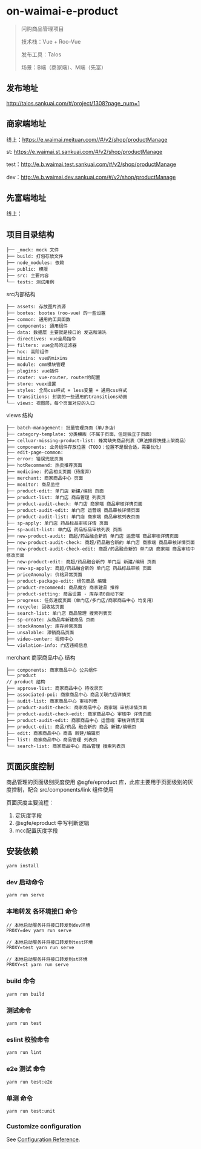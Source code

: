 # on-waimai-e-product

> 闪购商品管理项目
>
> 技术栈：Vue + Roo-Vue
> 
> 发布工具：Talos
>
> 场景：B端（商家端）、M端（先富）

## 发布地址

http://talos.sankuai.com/#/project/1308?page_num=1

## 商家端地址
线上：https://e.waimai.meituan.com//#/v2/shop/productManage

st: https://e.waimai.st.sankuai.com/#/v2/shop/productManage

test：http://e.b.waimai.test.sankuai.com/#/v2/shop/productManage

dev：http://e.b.waimai.dev.sankuai.com/#/v2/shop/productManage

## 先富端地址
线上：


## 项目目录结构
```
├── _mock: mock 文件
├── build: 打包存放文件
├── node_modules: 依赖
├── public: 模版
├── src: 主要内容
└── tests: 测试用例
```
src内部结构
```
├── assets: 存放图片资源
├── bootes: bootes（roo-vue）的一些设置
├── common: 通用的工具函数
├── components: 通用组件
├── data: 数据层 主要就是接口的 发送和清洗
├── directives: vue全局指令
├── filters: vue全局的过滤器
├── hoc: 高阶组件
├── mixins: vue的mixins
├── module: cmm模块管理
├── plugins: vue插件
├── router: vue-router，router的配置
├── store: vuex设置
├── styles: 全局css样式 + less变量 + 通用css样式
├── transitions: 封装的一些通用的transitions动画
└── views: 视图层，每个页面对应的入口
```
views 结构
```
├── batch-management: 批量管理页面（单/多店）
├── category-template: 分类模版（不属于页面，但是独立于页面）
├── celluar-missing-product-list: 蜂窝缺失商品列表（算法推荐快捷上架商品）
├── components: 业务组件存放位置（TODO：位置不是很合适，需要优化）
├── edit-page-common: 
├── error: 错误兜底页面
├── hotRecommend: 热卖推荐页面
├── medicine: 药品相关页面（待废弃）
├── merchant: 商家商品中心 页面
├── monitor: 商品监控
├── product-edit: 单门店 新建/编辑 页面
├── product-list: 单门店 商品管理 列表页
├── product-audit-check: 单门店 商家端 商品审核详情页面
├── product-audit-edit: 单门店 运营端 商品审核详情页面
├── product-audit-list: 单门店 商家端 商品审核列表页面
├── sp-apply: 单门店 药品标品审核详情 页面
├── sp-audit-list: 单门店 药品标品审核列表 页面
├── new-product-audit: 商超/药品融合新的 单门店 运营端 商品审核详情页面
├── new-product-audit-check: 商超/药品融合新的 单门店 商家端 商品审核详情页面
├── new-product-audit-check-edit: 商超/药品融合新的 单门店 商家端 商品审核中修改页面
├── new-product-edit: 商超/药品融合新的 单门店 新建/编辑 页面
├── new-sp-apply: 商超/药品融合新的 单门店 药品标品审核 页面
├── priceAnomaly: 价格异常页面
├── product-package-edit: 组包商品 编辑
├── product-recommend: 商品魔方 商家建品 推荐
├── product-setting: 商品设置 - 库存清0自动下架
├── progress: 任务进度页面（单门店/多门店/商家商品中心 均复用）
├── recycle: 回收站页面
├── search-list: 单门店 商品管理 搜索列表页
├── sp-create: 从商品库新建商品 页面
├── stockAnomaly: 库存异常页面
├── unsalable: 滞销商品页面
├── video-center: 视频中心
└── violation-info: 门店违规信息
```
merchant 商家商品中心 结构
```
├── components: 商家商品中心 公共组件
└── product
// product 结构
├── approve-list: 商家商品中心 待收录页
├── associated-poi: 商家商品中心 商品关联门店详情页
├── audit-list: 商家商品中心 审核列表
├── product-audit-check: 商家商品中心 商家端 审核详情页面
├── product-audit-check-edit: 商家商品中心 审核中 详情页面
├── product-audit-edit: 商家商品中心 运营端 审核详情页面
├── product-edit: 商品/药品 融合新的 商品 新建/编辑页
├── edit: 商家商品中心 商品 新建/编辑页
├── list: 商家商品中心 商品管理 列表页
└── search-list: 商家商品中心 商品管理 搜索列表页
```

## 页面灰度控制
商品管理的页面级别灰度使用 @sgfe/eproduct 库，此库主要用于页面级别的灰度控制，配合 src/components/link 组件使用

页面灰度主要流程：
1. 定灰度字段
2. @sgfe/eproduct 中写判断逻辑
3. mcc配置灰度字段


## 安装依赖
```
yarn install
```

### dev 启动命令
```
yarn run serve
```

### 本地转发 各环境接口 命令
```
// 本地启动服务并将接口转发到dev环境
PROXY=dev yarn run serve

// 本地启动服务并将接口转发到test环境
PROXY=test yarn run serve

// 本地启动服务并将接口转发到st环境
PROXY=st yarn run serve
```

### build 命令
```
yarn run build
```

### 测试命令
```
yarn run test
```

### eslint 校验命令
```
yarn run lint
```

### e2e 测试 命令
```
yarn run test:e2e
```

### 单测 命令
```
yarn run test:unit
```

### Customize configuration
See [Configuration Reference](https://cli.vuejs.org/config/).
